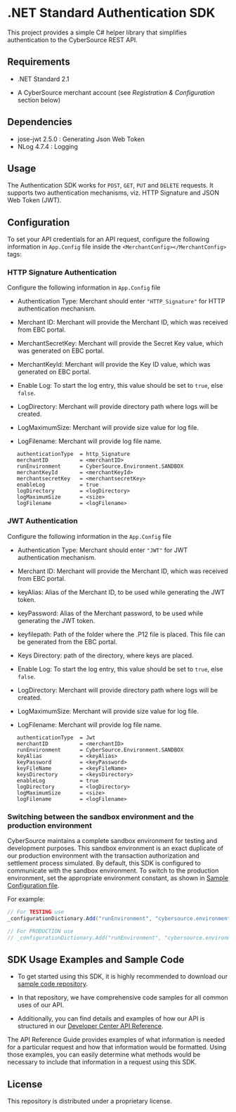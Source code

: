 # .NET Standard Authentication SDK

This project provides a simple C# helper library that simplifies authentication to the CyberSource REST API.

## Requirements

* .NET Standard 2.1

* A CyberSource merchant account (see _Registration & Configuration_ section below)

## Dependencies

* jose-jwt 2.5.0              : Generating Json Web Token
* NLog 4.7.4                  : Logging

## Usage

The Authentication SDK works for `POST`, `GET`, `PUT` and `DELETE` requests.
It supports two authentication mechanisms, viz. HTTP Signature and JSON Web Token (JWT).

## Configuration

To set your API credentials for an API request, configure the following information in `App.Config` file inside the `<MerchantConfig></MerchantConfig>` tags:

### HTTP Signature Authentication

Configure the following information in `App.Config` file

* Authentication Type: Merchant should enter `"HTTP_Signature"` for HTTP authentication mechanism.

* Merchant ID: Merchant will provide the Merchant ID, which was received from EBC portal.

* MerchantSecretKey: Merchant will provide the Secret Key value, which was generated on EBC portal.

* MerchantKeyId: Merchant will provide the Key ID value, which was generated on EBC portal.

* Enable Log: To start the log entry, this value should be set to `true`, else `false`.

* LogDirectory: Merchant will provide directory path where logs will be created.

* LogMaximumSize: Merchant will provide size value for log file.

* LogFilename: Merchant will provide log file name.

```lang-none
   authenticationType  = http_Signature
   merchantID          = <merchantID>
   runEnvironment      = CyberSource.Environment.SANDBOX
   merchantKeyId       = <merchantKeyId>
   merchantsecretKey   = <merchantsecretKey>
   enableLog           = true
   logDirectory        = <logDirectory>
   logMaximumSize      = <size>
   logFilename         = <logFilename>
```

### JWT Authentication

Configure the following information in the `App.Config` file

* Authentication Type:  Merchant should enter `"JWT"` for JWT authentication mechanism.

* Merchant ID: Merchant will provide the Merchant ID, which was received from EBC portal.

* keyAlias: Alias of the Merchant ID, to be used while generating the JWT token.

* keyPassword: Alias of the Merchant password, to be used while generating the JWT token.

* keyfilepath: Path of the folder where the .P12 file is placed. This file can be generated from the EBC portal.

* Keys Directory: path of the directory, where keys are placed.

* Enable Log: To start the log entry, this value should be set to `true`, else `false`.

* LogDirectory: Merchant will provide directory path where logs will be created.

* LogMaximumSize: Merchant will provide size value for log file.

* LogFilename: Merchant will provide log file name.

```lang-none
   authenticationType  = Jwt
   merchantID          = <merchantID>
   runEnvironment      = CyberSource.Environment.SANDBOX
   keyAlias            = <keyAlias>
   keyPassword         = <keyPassword>
   keyFileName         = <keyFileName>
   keysDirectory       = <keysDirectory>
   enableLog           = true
   logDirectory        = <logDirectory>
   logMaximumSize      = <size>
   logFilename         = <logFilename>
```

### Switching between the sandbox environment and the production environment

CyberSource maintains a complete sandbox environment for testing and development purposes. This sandbox environment is an exact duplicate of our production environment with the transaction authorization and settlement process simulated. By default, this SDK is configured to communicate with the sandbox environment. To switch to the production environment, set the appropriate environment constant, as shown in [Sample Configuration file](https://github.com/CyberSource/cybersource-rest-samples-csharp/blob/master/Source/Configuration.cs).

For example:

```csharp
// For TESTING use
_configurationDictionary.Add("runEnvironment", "cybersource.environment.sandbox");

// For PRODUCTION use
// _configurationDictionary.Add("runEnvironment", "cybersource.environment.production");
```

## SDK Usage Examples and Sample Code

* To get started using this SDK, it is highly recommended to download our [sample code repository](https://github.com/CyberSource/cybersource-rest-samples-csharp).

* In that repository, we have comprehensive code samples for all common uses of our API.

* Additionally, you can find details and examples of how our API is structured in our [Developer Center API Reference](https://developer.cybersource.com/api/reference/api-reference.html).

The API Reference Guide provides examples of what information is needed for a particular request and how that information would be formatted. Using those examples, you can easily determine what methods would be necessary to include that information in a request using this SDK.

## License

This repository is distributed under a proprietary license.
